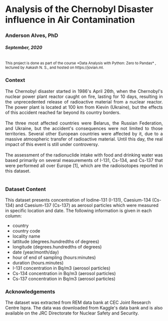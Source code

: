 # Analysis of the Chernobyl Disaster influence in Air Contamination

### Anderson Alves, PhD

#### *September, 2020*

<br>
<small>This project is done as part of the course *Data Analysis with Python: Zero to Pandas* , lectured by Aakash N. S., and hosted on https://jovian.ml.</small>


### Context <br>

<div style="text-align: justify"> The Chernobyl disaster started in 1986's April 26th, when the Chernobyl's nuclear power plant reactor caught on fire, lasting for 10 days, resulting in the unprecedented release of radioactive material from a nuclear reactor. The power plant is located at 100 km from Kievin (Ukraine), but the effects of this accident reached far beyond its country borders.</div> <br>

<div style="text-align: justify"> The three most affected countries were Belarus, the Russian Federation, and Ukraine, but the accident's consequences were not limited to those territories. Several other European countries were affected by it, due to a massive atmospheric transfer of radioactive material. Until this day, the real impact of this event is still under controversy.</div> <br>

<div style="text-align: justify"> The assessment of the radionuclide intake with food and drinking water was based primarily on several measurements of I-131, Cs-134, and Cs-137 that were performed all over Europe [1], which are the radioisotopes reported in this dataset.</div> <br>


### Dataset Content

This dataset presents concentration of Iodine-131 (I-131), Caesium-134 (Cs-134) and Caesium-137 (Cs-137) as aerosol particles which were measured in specific location and date. The following information is given in each column:
  -  country
  -  country code
  -  locality name
  -  lattitude (degrees.hundredths of degrees)
  -  longitude (degrees.hundredths of degrees)
  -  date (year/month/day)
  -  hour of end of sampling (hours:minutes)
  -  duration (hours.minutes)
  -  I-131 concentration in Bq/m3 (aerosol particles)
  -  Cs-134 concentration in Bq/m3 (aerosol particles)
  -  Cs-137 concentration in Bq/m3 (aerosol particles)
  
### Acknowledgements

The dataset was extracted from REM data bank at CEC Joint Research Centre Ispra. The data was downloaded from Kaggle's data bank and is also available on the JRC Directorate for Nuclear Safety and Security.
